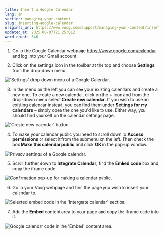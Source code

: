 ```yaml
---
title: Insert a Google Calendar
lang: en
section: managing-your-content
slug: inserting-google-calendar
original_url: https://www.voog.com/support/managing-your-content/inserting-google-calendar
updated_at: 2025-08-07T21:25:01Z
word_count: 346
---
```

1. Go to the Google Calendar webpage <https://www.google.com/calendar> and log into your Gmail account.  
  
2. Click on the settings icon in the toolbar at the top and choose **Settings** from the drop-down menu.

!['Settings' drop-down menu of a Google Calendar.](https://media.voog.com/0000/0036/2183/photos/Google_calendar_settings_block.webp "'Settings' drop-down menu of a Google Calendar.")

3. In the menu on the left you can see your existing calendars and create a new one. To create a new calendar, click on the **+** icon and from the drop-down menu select **Create new calendar**. If you wish to use an existing calendar instead, you can find them under **Settings for my calendars** – simply open the one you'd like to use. Either way, you should find yourself on the calendar settings page.

!['Create new calendar' button.](https://media.voog.com/0000/0036/2183/photos/Creating_new_google_calendar_block.webp "'Create new calendar' button.")

4. To make your calendar public you need to scroll down to **Access permissions** or select it from the submenu on the left. Then check the box **Make this calendar public** and click **OK** in the pop-up window.

![Privacy settings of a Google calendar.](https://media.voog.com/0000/0036/2183/photos/Making_the_calendar_public_block.webp "Privacy settings of a Google calendar.")

  

5. Scroll further down to **Integrate Calendar**, find the **Embed code** box and copy the iframe code.

![Confirmation pop-up for making a calendar public.](https://media.voog.com/0000/0036/2183/photos/Making_a_Google_calendar_public_2_block.webp "Confirmation pop-up for making a calendar public.")

6. Go to your Voog webpage and find the page you wish to insert your calendar to.

![Selected embed code in the 'Intergrate calendar' section.](https://media.voog.com/0000/0036/2183/photos/Embed_code_of_a_Google_calendar_block.webp "Selected embed code in the 'Intergrate calendar' section.")

  
7. Add the **Embed** content area to your page and copy the iframe code into it.

![Google calendar code in the 'Embed' content area.](https://media.voog.com/0000/0036/2183/photos/Calendar_code_in_embed_content_area_block.webp "Google calendar code in the 'Embed' content area.")
